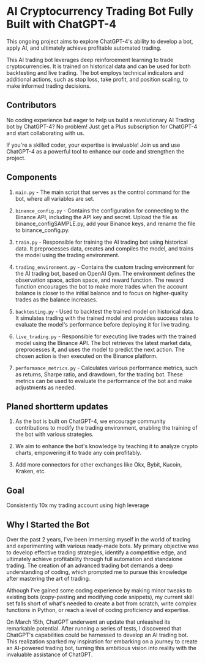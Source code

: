 # AI Cryptocurrency Trading Bot Fully Built with ChatGPT-4

This ongoing project aims to explore ChatGPT-4's ability to develop a bot, apply AI, and ultimately achieve profitable automated trading.

This AI trading bot leverages deep reinforcement learning to trade cryptocurrencies. It is trained on historical data and can be used for both backtesting and live trading. The bot employs technical indicators and additional actions, such as stop loss, take profit, and position scaling, to make informed trading decisions.

## Contributors
No coding experience but eager to help us build a revolutionary AI Trading bot by ChatGPT-4? No problem! Just get a Plus subscription for ChatGPT-4 and start collaborating with us.

If you're a skilled coder, your expertise is invaluable! Join us and use ChatGPT-4 as a powerful tool to enhance our code and strengthen the project.

## Components

1. `main.py` - The main script that serves as the control command for the bot, where all variables are set.

2. `binance_config.py` - Contains the configuration for connecting to the Binance API, including the API key and secret. Upload the file as binance_configSAMPLE.py, add your Binance keys, and rename the file to binance_config.py.

3. `train.py` - Responsible for training the AI trading bot using historical data. It preprocesses data, creates and compiles the model, and trains the model using the trading environment.

4. `trading_environment.py` - Contains the custom trading environment for the AI trading bot, based on OpenAI Gym. The environment defines the observation space, action space, and reward function. The reward function encourages the bot to make more trades when the account balance is closer to the initial balance and to focus on higher-quality trades as the balance increases.

5. `backtesting.py` - Used to backtest the trained model on historical data. It simulates trading with the trained model and provides success rates to evaluate the model's performance before deploying it for live trading.

6. `live_trading.py` - Responsible for executing live trades with the trained model using the Binance API. The bot retrieves the latest market data, preprocesses it, and uses the model to predict the next action. The chosen action is then executed on the Binance platform.

7. `performance_metrics.py` - Calculates various performance metrics, such as returns, Sharpe ratio, and drawdown, for the trading bot. These metrics can be used to evaluate the performance of the bot and make adjustments as needed.


## Planed shortterm updates

1. As the bot is built on ChatGPT-4, we encourage community contributions to modify the trading environment, enabling the training of the bot with various strategies.

2. We aim to enhance the bot's knowledge by teaching it to analyze crypto charts, empowering it to trade any coin profitably.

3. Add more connectors for other exchanges like Okx, Bybit, Kucoin, Kraken, etc.

## Goal

Consistently 10x my trading account using high leverage

## Why I Started the Bot
Over the past 2 years, I've been immersing myself in the world of trading and experimenting with various ready-made bots. My primary objective was to develop effective trading strategies, identify a competitive edge, and ultimately achieve profitability through full automation and standalone trading. The creation of an advanced trading bot demands a deep understanding of coding, which prompted me to pursue this knowledge after mastering the art of trading.

Although I've gained some coding experience by making minor tweaks to existing bots (copy-pasting and modifying code snippets), my current skill set falls short of what's needed to create a bot from scratch, write complex functions in Python, or reach a level of coding proficiency and expertise.

On March 15th, ChatGPT underwent an update that unleashed its remarkable potential. After running a series of tests, I discovered that ChatGPT's capabilities could be harnessed to develop an AI trading bot. This realization sparked my inspiration for embarking on a journey to create an AI-powered trading bot, turning this ambitious vision into reality with the invaluable assistance of ChatGPT.